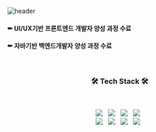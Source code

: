 

<!--
**eing98/eing98** is a ✨ _special_ ✨ repository because its `README.md` (this file) appears on your GitHub profile.

Here are some ideas to get you started:

- 🔭 I’m currently working on ...
- 🌱 I’m currently learning ...
- 👯 I’m looking to collaborate on ...
- 🤔 I’m looking for help with ...
- 💬 Ask me about ...
- 📫 How to reach me: ...
- 😄 Pronouns: ...
- ⚡ Fun fact: ...
-->
![header](https://capsule-render.vercel.app/api?type=wave&color=auto&height=300&section=header&text=Soyeung%20Yun&fontSize=90)


#### ✏ UI/UX기반 프론트엔드 개발자 양성 과정 수료
#### ✏ 자바기반 백엔드개발자 양성 과정 수료
</br>
<h3 align="center"><b>🛠 Tech Stack 🛠</b></h3>
</br>
<p align="center">
<img src="https://img.shields.io/badge/Java-83B81A?style=flat&logo=Java&logoColor=#007396"/></a> &nbsp
<img src="https://img.shields.io/badge/Spring-3766AB?style=flat&logo=Spring&logoColor=#000000"/></a> &nbsp
<img src="https://img.shields.io/badge/MySQL-3766AB?style=flat&logo=MySQL&logoColor=#4479A1"/></a> &nbsp
<img src="https://img.shields.io/badge/Oracle-3766AB?style=flat&logo=Oracle&logoColor=#F80000"/></a> &nbsp
</br>
<img src="https://img.shields.io/badge/HTML5-3766AB?style=flat&logo=HTML5&logoColor=#E34F26"/></a> &nbsp
<img src="https://img.shields.io/badge/CSS3-3766AB?style=flat&logo=CSS3&logoColor=#1572B6"/></a> &nbsp
<img src="https://img.shields.io/badge/JavaScript-3766AB?style=flat&logo=JavaScript&logoColor=#F7DF1E"/></a> &nbsp
<img src="https://img.shields.io/badge/jQuery-3766AB?style=flat&logo=jQuery&logoColor=#0769AD"/></a> &nbsp</p>


